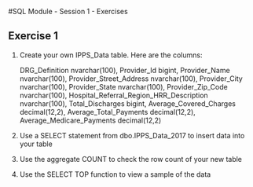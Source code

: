 #SQL Module - Session 1 - Exercises

## Exercise 1
1. Create your own IPPS_Data table. Here are the columns:

   DRG_Definition	nvarchar(100),
   Provider_Id	bigint,
   Provider_Name	nvarchar(100),
   Provider_Street_Address	nvarchar(100),
   Provider_City	nvarchar(100),
   Provider_State	nvarchar(100),
   Provider_Zip_Code	nvarchar(100),
   Hospital_Referral_Region_HRR_Description nvarchar(100),
   Total_Discharges	bigint,
   Average_Covered_Charges	decimal(12,2),
   Average_Total_Payments	decimal(12,2),
   Average_Medicare_Payments	decimal(12,2)

2. Use a SELECT statement from dbo.IPPS_Data_2017 to insert data into your table
3. Use the aggregate COUNT to check the row count of your new table
4. Use the SELECT TOP function to view a sample of the data
